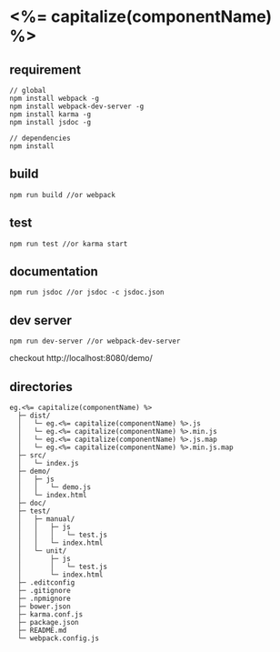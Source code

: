 # <%= capitalize(componentName) %>

## requirement

```
// global
npm install webpack -g
npm install webpack-dev-server -g
npm install karma -g
npm install jsdoc -g

// dependencies
npm install
```

## build

```
npm run build //or webpack
```

## test

```
npm run test //or karma start
```

## documentation

```
npm run jsdoc //or jsdoc -c jsdoc.json
```

## dev server

```
npm run dev-server //or webpack-dev-server
```

checkout http://localhost:8080/demo/

## directories

```
eg.<%= capitalize(componentName) %>
  ├─ dist/
  │   └─ eg.<%= capitalize(componentName) %>.js
  │   └─ eg.<%= capitalize(componentName) %>.min.js
  │   └─ eg.<%= capitalize(componentName) %>.js.map
  │   └─ eg.<%= capitalize(componentName) %>.min.js.map
  ├─ src/
  │   └─ index.js
  ├─ demo/
  │   ├─ js
  │   │   └─ demo.js
  │   └─ index.html
  ├─ doc/
  ├─ test/
  │   ├─ manual/
  │   │   ├─ js
  │   │   │   └─ test.js
  │   │   └─ index.html
  │   └─ unit/
  │       ├─ js
  │       │   └─ test.js
  │       └─ index.html
  ├─ .editconfig
  ├─ .gitignore
  ├─ .npmignore
  ├─ bower.json
  ├─ karma.conf.js
  ├─ package.json
  ├─ README.md
  └─ webpack.config.js
```
